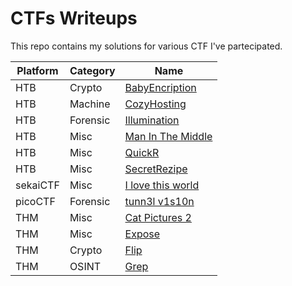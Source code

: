 # CTFs Writeups

This repo contains my solutions for various CTF I've partecipated.


| Platform | Category | Name                                                                                                           |
| -------- | -------- | -------------------------------------------------------------------------------------------------------------- |
| HTB      | Crypto   | [BabyEncription](https://github.com/x1foideo/CTFs-Writeups/blob/main/HTB/Crypto/Baby%20Encryption.md)          |
| HTB      | Machine  | [CozyHosting](https://github.com/x1foideo/CTFs-Writeups/blob/main/HTB/Machines/CozyHosting.md)                                                                                                | 
| HTB      | Forensic | [Illumination](https://github.com/x1foideo/CTFs-Writeups/blob/main/HTB/Forensics/Illuminaton.md)               |
| HTB      | Misc     | [Man In The Middle](https://github.com/x1foideo/CTFs-Writeups/blob/main/HTB/Misc/Man%20In%20The%20Middle.md)   |
| HTB      | Misc     | [QuickR](https://github.com/x1foideo/CTFs-Writeups/blob/main/HTB/Misc/QuickR.md)                               |
| HTB      | Misc     | [SecretRezipe](https://github.com/x1foideo/CTFs-Writeups/blob/main/HTB/Misc/SecretRezipe.md)                   |
| sekaiCTF | Misc     | [I love this world](https://github.com/x1foideo/CTFs-Writeups/blob/main/Sekai/2023/I%20love%20this%20world.md) |
| picoCTF  | Forensic | [tunn3l v1s10n](https://github.com/x1foideo/CTFs-Writeups/blob/main/picoCTF/Forensic/tunn3l%20v1s10n.md)       |
| THM      | Misc     | [Cat Pictures 2](https://github.com/x1foideo/CTFs-Writeups/blob/main/TryHackMe/Cat%20Pictures%202.md)          |
| THM      | Misc     | [Expose](https://github.com/x1foideo/CTFs-Writeups/blob/main/TryHackMe/Expose.md)                              |
| THM      | Crypto   | [Flip](https://github.com/x1foideo/CTFs-Writeups/blob/main/TryHackMe/Flip.md)                                  |
| THM      | OSINT    | [Grep](https://github.com/x1foideo/CTFs-Writeups/blob/main/TryHackMe/Grep.md)                                  |

